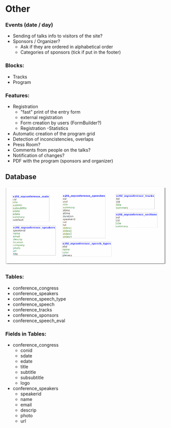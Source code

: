 # Other

### Events \(date / day\)

* Sending of talks info to visitors of the site?
* Sponsors / Organizer?
  * Ask if they are ordered in alphabetical order
  * Categories of sponsors \(tick if put in the footer\)

### Blocks:

* Tracks
* Program

### Features:

* Registration
  * "fast" print of the entry form
  * external registration
  * Form creation by users \(FormBuilder?\)
  * Registration -Statistics
* Automatic creation of the program grid
* Detection of inconcistencies, overlaps
* Press Room?
* Comments from people on the talks?
* Notification of changes?
* PDF with the program \(sponsors and organizer\)

## Database

![](.gitbook/assets/img000071.png)

### Tables:

* conference\_congress 
* conference\_speakers 
* conference\_speech\_type 
* conference\_speech 
* conference\_tracks 
* conference\_sponsors 
* conference\_speech\_eval

### Fields in Tables:

* conference\_congress 
  * conid 
  * sdate 
  * edate 
  * title 
  * subtitle 
  * subsubtitle 
  * logo
* conference\_speakers 
  * speakerid 
  * name 
  * email 
  * descrip 
  * photo 
  * url

